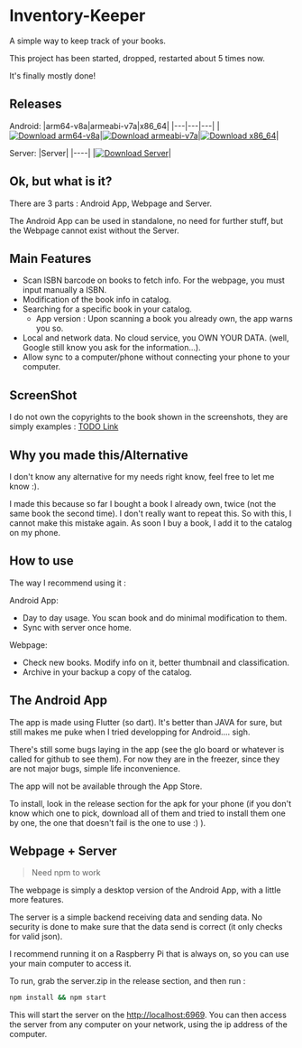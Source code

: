 # Inventory-Keeper

A simple way to keep track of your books.

This project has been started, dropped, restarted about 5 times now.

It's finally mostly done!

## Releases

Android:
|arm64-v8a|armeabi-v7a|x86_64|
|---|---|---|
|[![Download arm64-v8a](https://img.shields.io/badge/dynamic/json.svg?label=download&url=https%3A%2F%2Fapi.github.com%2Frepos%2FLolnationCH%2FInventory-Keeper%2Freleases%2Flatest&query=%24.assets[0].name&style=for-the-badge)](https://github.com/LolnationCH/Inventory-Keeper/releases/latest/download/app-arm64-v8a-release.apk)|[![Download armeabi-v7a](https://img.shields.io/badge/dynamic/json.svg?label=download&url=https%3A%2F%2Fapi.github.com%2Frepos%2FLolnationCH%2FInventory-Keeper%2Freleases%2Flatest&query=%24.assets[1].name&style=for-the-badge)](https://github.com/LolnationCH/Inventory-Keeper/releases/latest/download/app-armeabi-v7a-release.apk)|[![Download x86_64](https://img.shields.io/badge/dynamic/json.svg?label=download&url=https%3A%2F%2Fapi.github.com%2Frepos%2FLolnationCH%2FInventory-Keeper%2Freleases%2Flatest&query=%24.assets[2].name&style=for-the-badge)](https://github.com/LolnationCH/Inventory-Keeper/releases/latest/download/app-x86_64-release.apk)|

Server:
|Server|
|----|
|[![Download Server](https://img.shields.io/badge/dynamic/json.svg?label=download&url=https%3A%2F%2Fapi.github.com%2Frepos%2FLolnationCH%2FInventory-Keeper%2Freleases%2Flatest&query=%24.assets[3].name&style=for-the-badge)](https://github.com/LolnationCH/Inventory-Keeper/releases/latest/download/server.zip)|

## Ok, but what is it?

There are 3 parts : Android App, Webpage and Server.

The Android App can be used in standalone, no need for further stuff, but the Webpage cannot exist without the Server.

## Main Features

- Scan ISBN barcode on books to fetch info. For the webpage, you must input manually a ISBN.
- Modification of the book info in catalog.
- Searching for a specific book in your catalog.
   - App version : Upon scanning a book you already own, the app warns you so.
- Local and network data. No cloud service, you OWN YOUR DATA. (well, Google still know you ask for the information...).
- Allow sync to a computer/phone without connecting your phone to your computer.

## ScreenShot

I do not own the copyrights to the book shown in the screenshots, they are simply examples : [TODO Link]()

## Why you made this/Alternative

I don't know any alternative for my needs right know, feel free to let me know :).

I made this because so far I bought a book I already own, twice (not the same book the second time). I don't really want to repeat this. So with this, I cannot make this mistake again. As soon I buy a book, I add it to the catalog on my phone.

## How to use

The way I recommend using it :

Android App:
- Day to day usage. You scan book and do minimal modification to them.
- Sync with server once home.

Webpage:
- Check new books. Modify info on it, better thumbnail and classification.
- Archive in your backup a copy of the catalog.

## The Android App

The app is made using Flutter (so dart). It's better than JAVA for sure, but still makes me puke when I tried developping for Android.... sigh.

There's still some bugs laying in the app (see the glo board or whatever is called for github to see them). For now they are in the freezer, since they are not major bugs, simple life inconvenience.

The app will not be available through the App Store.

To install, look in the release section for the apk for your phone (if you don't know which one to pick, download all of them and tried to install them one by one, the one that doesn't fail is the one to use :) ).

## Webpage + Server

> Need npm to work

The webpage is simply a desktop version of the Android App, with a little more features.

The server is a simple backend receiving data and sending data. No security is done to make sure that the data send is correct (it only checks for valid json).

I recommend running it on a Raspberry Pi that is always on, so you can use your main computer to access it.

To run, grab the server.zip in the release section, and then run :

```bash
npm install && npm start
```

This will start the server on the [http://localhost:6969](http://localhost:6969). You can then access the server from any computer on your network, using the ip address of the computer.